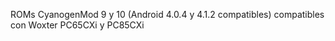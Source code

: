 ROMs CyanogenMod 9 y 10 (Android 4.0.4 y 4.1.2 compatibles) compatibles con Woxter PC65CXi y PC85CXi